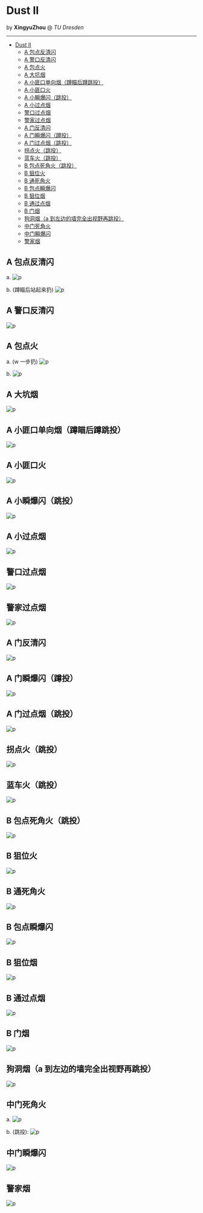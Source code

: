 # Dust II

by **XingyuZhou** @ *TU Dresden*

---

- [Dust II](#dust-ii)
  - [A 包点反清闪](#a-包点反清闪)
  - [A 警口反清闪](#a-警口反清闪)
  - [A 包点火](#a-包点火)
  - [A 大坑烟](#a-大坑烟)
  - [A 小匪口单向烟（蹲瞄后蹲跳投）](#a-小匪口单向烟蹲瞄后蹲跳投)
  - [A 小匪口火](#a-小匪口火)
  - [A 小瞬爆闪（跳投）](#a-小瞬爆闪跳投)
  - [A 小过点烟](#a-小过点烟)
  - [警口过点烟](#警口过点烟)
  - [警家过点烟](#警家过点烟)
  - [A 门反清闪](#a-门反清闪)
  - [A 门瞬爆闪（蹲投）](#a-门瞬爆闪蹲投)
  - [A 门过点烟（跳投）](#a-门过点烟跳投)
  - [拐点火（跳投）](#拐点火跳投)
  - [蓝车火（跳投）](#蓝车火跳投)
  - [B 包点死角火（跳投）](#b-包点死角火跳投)
  - [B 狙位火](#b-狙位火)
  - [B 通死角火](#b-通死角火)
  - [B 包点瞬爆闪](#b-包点瞬爆闪)
  - [B 狙位烟](#b-狙位烟)
  - [B 通过点烟](#b-通过点烟)
  - [B 门烟](#b-门烟)
  - [狗洞烟（a 到左边的墙完全出视野再跳投）](#狗洞烟a-到左边的墙完全出视野再跳投)
  - [中门死角火](#中门死角火)
  - [中门瞬爆闪](#中门瞬爆闪)
  - [警家烟](#警家烟)

## A 包点反清闪

a.
![p](Utilities/DustII/A包点反清闪_警家.jpg)

b. (蹲瞄后站起来扔)
![p](Utilities/DustII/A包点反清闪_蹲下瞄准站起来扔.jpg)

## A 警口反清闪

![p](Utilities/DustII/警口反清闪.jpg)

## A 包点火

a. (w 一步扔)
![p](Utilities/DustII/A包点火_A小_w一步扔.jpg)

b.
![p](Utilities/DustII/A包点火_警家.jpg)

## A 大坑烟

![p](Utilities/DustII/A大坑烟.jpg)

## A 小匪口单向烟（蹲瞄后蹲跳投）

![p](Utilities/DustII/A小匪口单向烟_蹲瞄蹲跳投.jpg)

## A 小匪口火

![p](Utilities/DustII/A小匪口火.jpg)

## A 小瞬爆闪（跳投）

![p](Utilities/DustII/A小楼梯瞬爆闪_跳投.jpg)

## A 小过点烟

![p](Utilities/DustII/A小过点烟.jpg)

## 警口过点烟

![p](Utilities/DustII/警口过点烟_w一步跳投.jpg)

## 警家过点烟

![p](Utilities/DustII/警家过点烟.jpg)

## A 门反清闪

![p](Utilities/DustII/A门反清闪.jpg)

## A 门瞬爆闪（蹲投）

![p](Utilities/DustII/A门瞬爆闪_蹲扔.jpg)

## A 门过点烟（跳投）

![p](Utilities/DustII/A门过点烟_跳投.jpg)

## 拐点火（跳投）

![p](Utilities/DustII/L拐点火_跳投.jpg)

## 蓝车火（跳投）

![p](Utilities/DustII/蓝车火_跳投.jpg)

## B 包点死角火（跳投）

![p](Utilities/DustII/B包点死角火_跳投.jpg)

## B 狙位火

![p](Utilities/DustII/B狙位火.jpg)

## B 通死角火

![p](Utilities/DustII/B通死角火.jpg)

## B 包点瞬爆闪

![p](Utilities/DustII/B包点瞬爆闪.jpg)

## B 狙位烟

![p](Utilities/DustII/B狙位烟.jpg)

## B 通过点烟

![p](Utilities/DustII/B通过点烟.jpg)

## B 门烟

![p](Utilities/DustII/B门烟.jpg)

## 狗洞烟（a 到左边的墙完全出视野再跳投）

![p](Utilities/DustII/狗洞烟_a到左边墙完全出视野跳投.jpg)

## 中门死角火

a.
![p](Utilities/DustII/中门死角火_跳投.jpg)

b. (跳投):
![p](Utilities/DustII/中门死角火.jpg)

## 中门瞬爆闪

![p](Utilities/DustII/中门瞬爆闪.jpg)

## 警家烟

![p](Utilities/DustII/警家烟.jpg)

